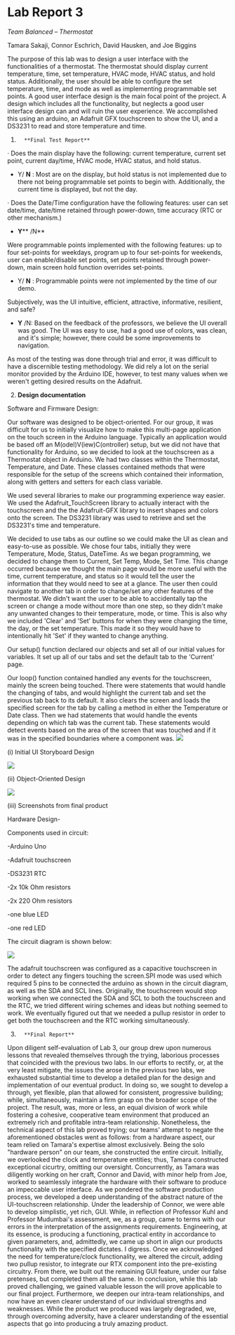 # **Lab Report 3**

_Team Balanced – Thermostat_

Tamara Sakaji, Connor Eschrich, David Hausken, and Joe Biggins

The purpose of this lab was to design a user interface with the functionalities of a thermostat. The thermostat should display current temperature, time, set temperature, HVAC mode, HVAC status, and hold status. Additionally, the user should be able to configure the set temperature, time, and mode as well as implementing programmable set points. A good user interface design is the main focal point of the project. A design which includes all the functionality, but neglects a good user interface design can and will ruin the user experience. We accomplished this using an arduino, an Adafruit GFX touchscreen to show the UI, and a DS3231 to read and store temperature and time.

1.       **Final Test Report**

·       Does the main display have the following: current temperature, current set point, current day/time, HVAC mode, HVAC status, and hold status.

- Y/ **N** : Most are on the display, but hold status is not implemented due to there not being programmable set points to begin with.  Additionally, the current time is displayed, but not the day.

·       Does the Date/Time configuration have the following features: user can set date/time, date/time retained through power-down, time accuracy (RTC or other mechanism.)

- **Y**** /N**

Were programmable points implemented with the following features: up to four set-points for weekdays, program up to four set-points for weekends, user can enable/disable set points, set points retained through power-down, main screen hold function  overrides set-points.

- Y/ **N** : Programmable points were not implemented by the time of our demo.

Subjectively, was the UI intuitive, efficient, attractive, informative, resilient, and safe?

- **Y** /N: Based on the feedback of the professors, we believe the UI overall was good. The UI was easy to use, had a good use of colors, was clean, and it&#39;s simple; however, there could be some improvements to navigation.

As most of the testing was done through trial and error, it was difficult to have a discernible testing methodology. We did rely a lot on the serial monitor provided by the Arduino IDE, however, to test many values when we weren&#39;t getting desired results on the Adafruit.

2.   **Design documentation**

Software and Firmware Design:

Our software was designed to be object-oriented. For our group, it was difficult for us to initially visualize how to make this multi-page application on the touch screen in the Arduino language. Typically an application would be based off an M(odel)V(iew)C(ontroller) setup, but we did not have that functionality for Arduino, so we decided to look at the touchscreen as a Thermostat object in Arduino. We had two classes within the Thermostat, Temperature, and Date. These classes contained methods that were responsible for the setup of the screens which contained their information, along with getters and setters for each class variable.

We used several libraries to make our programming experience way easier. We used the Adafruit\_TouchScreen library to actually interact with the touchscreen and the the Adafruit-GFX library to insert shapes and colors onto the screen. The DS3231 library was used to retrieve and set the DS3231&#39;s time and temperature.

We decided to use tabs as our outline so we could make the UI as clean and easy-to-use as possible. We chose four tabs, initially they were Temperature, Mode, Status, DateTime. As we began programming, we decided to change them to Current, Set Temp, Mode, Set Time. This change occurred because we thought the main page would be more useful with the time, current temperature, and status so it would tell the user the information that they would need to see at a glance. The user then could navigate to another tab in order to change/set any other features of the thermostat. We didn&#39;t want the user to be able to accidentally tap the screen or change a mode without more than one step, so they didn&#39;t make any unwanted changes to their temperature, mode, or time. This is also why we included &#39;Clear&#39; and &#39;Set&#39; buttons for when they were changing the time, the day, or the set temperature. This made it so they would have to intentionally hit &#39;Set&#39; if they wanted to change anything.

Our setup() function declared our objects and set all of our initial values for variables. It set up all of our tabs and set the default tab to the &#39;Current&#39; page.

Our loop() function contained handled any events for the touchscreen, mainly the screen being touched. There were statements that would handle the changing of tabs, and would highlight the current tab and set the previous tab back to its default. It also clears the screen and loads the specified screen for the tab by calling a method in either the Temperature or Date class. Then we had statements that would handle the events depending on which tab was the current tab. These statements would detect events based on the area of the screen that was touched and if it was in the specified boundaries where a component was. ![](https://raw.githubusercontent.com/jjbiggins/touchscreen_thermostat/master/Pasted%20Graphic%202.png)

(i) Initial UI Storyboard Design

![](https://raw.githubusercontent.com/jjbiggins/touchscreen_thermostat/master/Scanned%20with%20CamScanner.png)

(ii) Object-Oriented Design

![](https://raw.githubusercontent.com/jjbiggins/touchscreen_thermostat/master/Pasted%20Graphic.png)

(iii) Screenshots from final product

Hardware Design-

Components used in circuit:

-Arduino Uno

-Adafruit touchscreen

-DS3231 RTC

-2x 10k Ohm resistors

-2x 220 Ohm resistors

-one blue LED

-one red LED

The circuit diagram is shown below:

![](https://raw.githubusercontent.com/jjbiggins/touchscreen_thermostat/master/Pasted%20Graphic%20copy.png)

The adafruit touchscreen was configured as a capacitive touchscreen in order to detect any fingers touching the screen.SPI mode was used which required 5 pins to be connected the arduino as shown in the circuit diagram, as well as the SDA and SCL lines. Originally, the touchscreen would stop working when we connected the SDA and SCL to both the touchscreen and the RTC, we tried different wiring schemes and ideas but nothing seemed to work. We eventually figured out that we needed a pullup resistor in order to get both the touchscreen and the RTC working simultaneously.

3.       **Final Report**

Upon diligent self-evaluation of Lab 3, our group drew upon numerous lessons that revealed themselves through the trying, laborious processes that coincided with the previous two labs. In our efforts to rectify, or, at the very least mitigate, the issues the arose in the previous two labs, we exhausted substantial time to develop a detailed plan for the design and implementation of our eventual product. In doing so, we sought to develop a through, yet flexible, plan that allowed for consistent, progressive building; while, simultaneously, maintain a firm grasp on the broader scope of the project. The result, was, more or less, an equal division of work while fostering a cohesive, cooperative team environment that produced an extremely rich and profitable intra-team relationship. Nonetheless, the technical aspect of this lab proved trying; our teams&#39; attempt to negate the aforementioned obstacles went as follows: from a hardware aspect, our team relied on Tamara&#39;s expertise almost exclusively. Being the solo &quot;hardware person&quot; on our team,  she constructed the entire circuit. Initially, we overlooked the clock and temperature entities; thus, Tamara constructed exceptional cicurtry, omitting our oversight. Concurrently, as Tamara was diligently working on her craft, Connor and David, with minor help from Joe, worked to seamlessly integrate the hardware with their software to produce an impeccable user interface. As we pondered the software production process, we developed a deep understanding of the abstract nature of the UI-touchscreen relationship. Under the leadership of Connor, we were able to develop simplistic, yet rich, GUI. While, in reflection of Professor Kuhl and Professor Mudumbai&#39;s assessment, we, as a group, came to terms with our errors in the interpretation of the assignments requirements. Engineering, at its essence, is producing a functioning, practical entity in accordance to given parameters, and, admittedly, we came up short in align our products functionality with the specified dictates. I digress. Once we acknowledged the need for temperature/clock functionality, we altered the circuit, adding two pullup resistor, to integrate our RTX component into the pre-existing circuitry. From there, we built out the remaining GUI feature, under our false pretenses, but completed them all the same. In conclusion, while this lab proved challenging, we gained valuable lesson the will prove applicable to our final project. Furthermore, we deepen our intra-team relationships, and now have an even clearer understand of our individual strengths and weaknesses. While the product we produced was largely degraded, we, through overcoming adversity, have a clearer understanding of the essential aspects that go into producing a truly amazing product.
